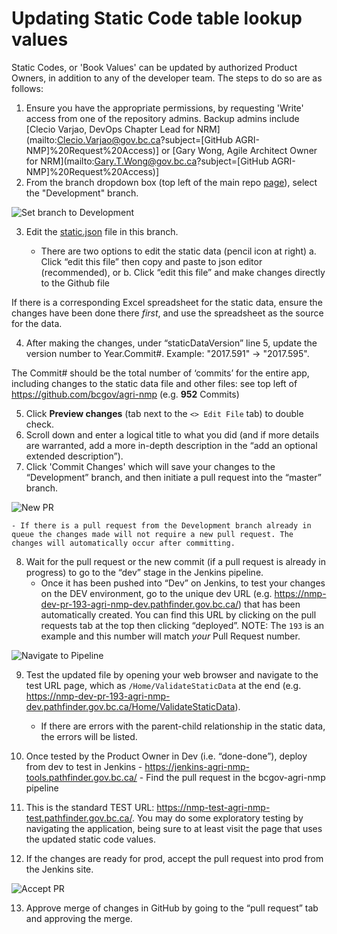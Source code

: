 # Updating Static Code table lookup values

Static Codes, or 'Book Values' can be updated by authorized Product Owners, in addition to any of the developer team.  The steps to do so are as follows:

1. Ensure you have the appropriate permissions, by requesting 'Write' access from one of the repository admins.  Backup admins include [Clecio Varjao, DevOps Chapter Lead for NRM](mailto:Clecio.Varjao@gov.bc.ca?subject=[GitHub AGRI-NMP]%20Request%20Access)] or [Gary Wong, Agile Architect Owner for NRM](mailto:Gary.T.Wong@gov.bc.ca?subject=[GitHub AGRI-NMP]%20Request%20Access)]
2. From the branch dropdown box (top left of the main repo [page](https://github.com/bcgov/agri-nmp)), select the "Development" branch.

![Set branch to Development](https://gist.githubusercontent.com/garywong-bc/73db443ac647548ff26b2dded48e74f0/raw/315e1dccbcedf78f954242af91c86eb320c461d9/agri-nmp.static-code.1.png)

3. Edit the [static.json](https://github.com/bcgov/agri-nmp/blob/Development/app/Server/src/SERVERAPI/Data/static.json)  file in this branch.

    - There are two options to edit the static data (pencil icon at right)
a.	Click “edit this file” then copy and paste to json editor (recommended), or
b.	Click “edit this file” and make changes directly to the Github file

If there is a corresponding Excel spreadsheet for the static data, ensure the changes have been done there *first*, and use the spreadsheet as the source for the data.

4. After making the changes, under “staticDataVersion” line 5, update the version number to Year.Commit#. Example: "2017.591" -> "2017.595".

The Commit# should be the total number of ‘commits’ for the entire app, including changes to the static data file and other files: see top left of https://github.com/bcgov/agri-nmp (e.g. **952** Commits)

5. Click **Preview changes** (tab next to the `<> Edit File` tab) to double check.
6. Scroll down and enter a logical title to what you did (and if more details are warranted, add a more in-depth description in the “add an optional extended description”).
7. Click 'Commit Changes' which will save your changes to the “Development” branch, and then initiate a pull request into the “master” branch.  

![New PR](https://gist.githubusercontent.com/garywong-bc/73db443ac647548ff26b2dded48e74f0/raw/315e1dccbcedf78f954242af91c86eb320c461d9/agri-nmp.static-code.2.png)

    - If there is a pull request from the Development branch already in queue the changes made will not require a new pull request. The changes will automatically occur after committing.  
8. Wait for the pull request or the new commit (if a pull request is already in progress) to go to the “dev” stage in the Jenkins pipeline.
    - Once it has been pushed into “Dev” on Jenkins, to test your changes on the DEV environment, go to the unique dev URL (e.g. https://nmp-dev-pr-193-agri-nmp-dev.pathfinder.gov.bc.ca/) that has been automatically created.   You can find this URL by clicking on the pull requests tab at the top then clicking “deployed”.  NOTE: The `193` is an example and this number will match *your* Pull Request number.

![Navigate to Pipeline](https://gist.githubusercontent.com/garywong-bc/73db443ac647548ff26b2dded48e74f0/raw/315e1dccbcedf78f954242af91c86eb320c461d9/agri-nmp.static-code.3.png)

9. Test the updated file by opening your web browser and navigate to the test URL page, which as `/Home/ValidateStaticData` at the end (e.g. https://nmp-dev-pr-193-agri-nmp-dev.pathfinder.gov.bc.ca/Home/ValidateStaticData).

    - If there are errors with the parent-child relationship in the static data, the errors will be listed.
10.	 Once tested by the Product Owner in Dev (i.e. “done-done”), deploy from dev to test in Jenkins 
    - https://jenkins-agri-nmp-tools.pathfinder.gov.bc.ca/
    - Find the pull request in the bcgov-agri-nmp pipeline
11.	This is the standard TEST URL: https://nmp-test-agri-nmp-test.pathfinder.gov.bc.ca/.  You may do some exploratory testing by navigating the application, being sure to at least visit the page that uses the updated static code values. 
12. If the changes are ready for prod, accept the pull request into prod from the Jenkins site. 

![Accept PR](https://gist.githubusercontent.com/garywong-bc/73db443ac647548ff26b2dded48e74f0/raw/315e1dccbcedf78f954242af91c86eb320c461d9/agri-nmp.static-code.4.png)

13. Approve merge of changes in GitHub by going to the “pull request” tab and approving the merge.
